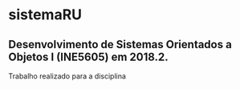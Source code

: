 # sistemaRU

## Desenvolvimento de Sistemas Orientados a Objetos I (INE5605) em 2018.2. 

Trabalho realizado para a disciplina

